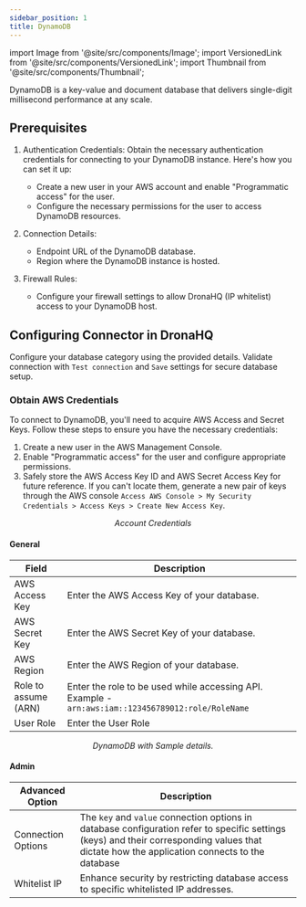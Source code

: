 ```yaml
---
sidebar_position: 1
title: DynamoDB
---
```


import Image from '@site/src/components/Image'; import VersionedLink from '@site/src/components/VersionedLink'; import
Thumbnail from '@site/src/components/Thumbnail';

DynamoDB is a key-value and document database that delivers single-digit millisecond performance at any scale.

## Prerequisites

1. Authentication Credentials: Obtain the necessary authentication credentials for connecting to your DynamoDB instance.
   Here's how you can set it up:

   - Create a new user in your AWS account and enable "Programmatic access" for the user.
   - Configure the necessary permissions for the user to access DynamoDB resources.
   <figure>
     <Thumbnail src="/img/reference/connectors/dynamodb/users.jpeg" alt="Account Credentials" />
   </figure>

2. Connection Details:

   - Endpoint URL of the DynamoDB database.
   - Region where the DynamoDB instance is hosted.

3. Firewall Rules:
   - Configure your firewall settings to allow DronaHQ (IP whitelist) access to your DynamoDB host.

## Configuring Connector in DronaHQ

Configure your database category using the provided details. Validate connection with `Test connection` and `Save`
settings for secure database setup.

### Obtain AWS Credentials

To connect to DynamoDB, you'll need to acquire AWS Access and Secret Keys. Follow these steps to ensure you have the
necessary credentials:

1. Create a new user in the AWS Management Console.
2. Enable "Programmatic access" for the user and configure appropriate permissions.
3. Safely store the AWS Access Key ID and AWS Secret Access Key for future reference. If you can't locate them, generate
   a new pair of keys through the AWS console
   `Access AWS Console > My Security Credentials > Access Keys > Create New Access Key`.

<figure>
  <Thumbnail src="/img/reference/connectors/dynamodb/creds.jpeg" alt="Account Credentials" />
  <figcaption align = "center"><i>Account Credentials</i></figcaption>
</figure>

#### General

| Field                | Description                                                                                        |
| -------------------- | -------------------------------------------------------------------------------------------------- |
| AWS Access Key       | Enter the AWS Access Key of your database.                                                         |
| AWS Secret Key       | Enter the AWS Secret Key of your database.                                                         |
| AWS Region           | Enter the AWS Region of your database.                                                             |
| Role to assume (ARN) | Enter the role to be used while accessing API. Example - `arn:aws:iam::123456789012:role/RoleName` |
| User Role            | Enter the User Role                                                                                |

<figure>
  <Thumbnail src="/img/reference/connectors/dynamodb/creds.jpeg" alt="DynamoDB with Sample details." />
  <figcaption align = "center"><i>DynamoDB with Sample details.</i></figcaption>
</figure>

#### Admin

| Advanced Option                                                                                    | Description                                                                                                                                                                                   |
| -------------------------------------------------------------------------------------------------- | --------------------------------------------------------------------------------------------------------------------------------------------------------------------------------------------- |
| Connection Options                                                                                 | The `key` and `value` connection options in database configuration refer to specific settings (keys) and their corresponding values that dictate how the application connects to the database |
| <VersionedLink to = "/datasource-concepts/whitelisting-dronahq-ip/"> Whitelist IP </VersionedLink> | Enhance security by restricting database access to specific whitelisted IP addresses.                                                                                                         |
